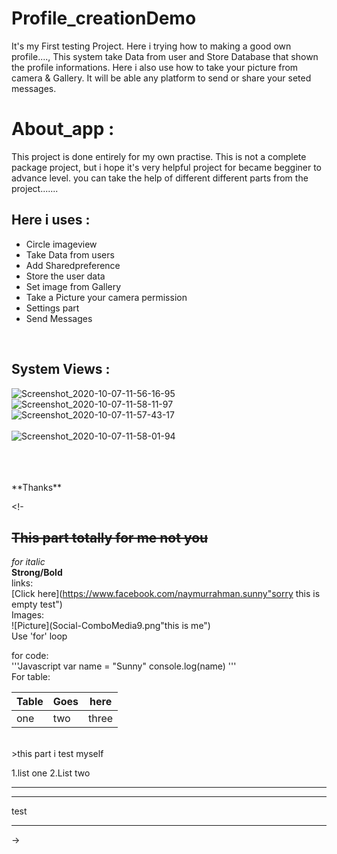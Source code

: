 # Profile_creationDemo
It's my First testing Project. Here i trying how to making a good own profile...., This system take Data from user and Store Database that shown the profile informations. Here i also use how to take your picture from camera & Gallery. It will be able any platform to send or share your seted messages.

# About_app :
This project is done entirely for my own practise. This is not a complete package project, but i hope it's very helpful project for became begginer to advance level.  you can take the help of different different parts from the project.......

## Here i uses :

- Circle imageview
- Take Data from users
- Add Sharedpreference
- Store the user data
- Set image from Gallery
- Take a Picture your camera permission
- Settings part
- Send Messages
<br/>

## System Views :
![Screenshot_2020-10-07-11-56-16-95](https://user-images.githubusercontent.com/59596434/95296383-8425fd00-089a-11eb-9e67-b73396b47c43.png)  <br/>
![Screenshot_2020-10-07-11-58-11-97](https://user-images.githubusercontent.com/59596434/95296402-8be5a180-089a-11eb-8ae2-51499dc7aa9c.png)  <br/>
![Screenshot_2020-10-07-11-57-43-17](https://user-images.githubusercontent.com/59596434/95296408-8daf6500-089a-11eb-8a13-9bca6dcb6745.png)  <br/>
<br/>
![Screenshot_2020-10-07-11-58-01-94](https://user-images.githubusercontent.com/59596434/95296410-8daf6500-089a-11eb-8e8b-c441a1380053.png)  <br/>

<br/>
<br/>
<br/>
                                                          **Thanks**
                                                          
 
 
<!-
## ~~This part totally for me not you~~  <br/>
_for italic_  <br/>
**Strong/Bold**  <br/>
links: <br/>
[Click here](https://www.facebook.com/naymurrahman.sunny"sorry this is empty test")  <br/>
Images:  <br/>
![Picture](Social-ComboMedia9.png"this is me")  <br/>
Use 'for' loop  <br/>

for code: <br/>
'''Javascript
  var name = "Sunny"
  console.log(name)
'''
<br/>
For table:  <br/>

|Table| Goes | here |
|-----| ---- | ---- |
| one | two | three |

<br/>
>this part i test myself  <br/>

1.list one
2.List two

---
***
test
***

->
